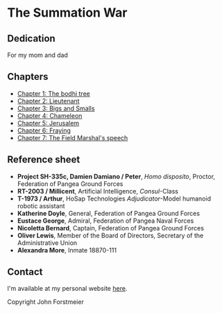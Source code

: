 # The Summation War

## Dedication

For my mom and dad

## Chapters

* [Chapter 1: The bodhi tree](chapter-1-the-bodhi-tree.html)
* [Chapter 2: Lieutenant](chapter-2-lieutenant.html)
* [Chapter 3: Bigs and Smalls](chapter-3-bigs-and-smalls.html)
* [Chapter 4: Chameleon](chapter-4-chameleon.html)
* [Chapter 5: Jerusalem](chapter-5-jerusalem.html)
* [Chapter 6: Fraying](chapter-6-fraying.html)
* [Chapter 7: The Field Marshal's speech](chapter-7-the-field-marshal's-speech.html)

## Reference sheet

* **Project SH-335c, Damien Damiano / Peter**, _Homo disposito_, Proctor, Federation of Pangea Ground Forces
* **RT-2003 / Millicent**, Artificial Intelligence, _Consul_-Class
* **T-1973 / Arthur**, HoSap Technologies _Adjudicator_-Model humanoid robotic assistant
* **Katherine Doyle**, General, Federation of Pangea Ground Forces
* **Eustace George**, Admiral, Federation of Pangea Naval Forces
* **Nicoletta Bernard**, Captain, Federation of Pangea Ground Forces
* **Oliver Lewis**, Member of the Board of Directors, Secretary of the Administrative Union
* **Alexandra More**, Inmate 18870-111

## Contact

I'm available at my personal website [here](https://forstmeier.github.io/).

Copyright <script type="text/javascript">document.write(new Date().getFullYear());</script> John Forstmeier
